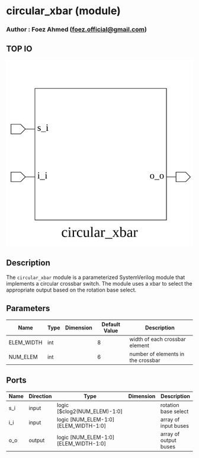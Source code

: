 # circular_xbar (module)

### Author : Foez Ahmed (foez.official@gmail.com)

## TOP IO
<img src="./circular_xbar_top.svg">

## Description

The `circular_xbar` module is a parameterized SystemVerilog module that implements a circular
crossbar switch. The module uses a xbar to select the appropriate output based on the rotation base
select.

## Parameters
|Name|Type|Dimension|Default Value|Description|
|-|-|-|-|-|
|ELEM_WIDTH|int||8|width of each crossbar element|
|NUM_ELEM|int||6|number of elements in the crossbar|

## Ports
|Name|Direction|Type|Dimension|Description|
|-|-|-|-|-|
|s_i|input|logic [$clog2(NUM_ELEM)-1:0]|| rotation base select|
|i_i|input|logic [NUM_ELEM-1:0][ELEM_WIDTH-1:0]|| array of input buses|
|o_o|output|logic [NUM_ELEM-1:0][ELEM_WIDTH-1:0]|| array of output buses|
